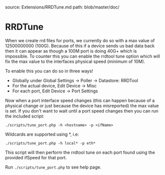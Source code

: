 source: Extensions/RRDTune.md
path: blob/master/doc/

# RRDTune

When we create rrd files for ports, we currently do so with a max
value of 12500000000 (100G). Because of this if a device sends us bad
data back then it can appear as though a 100M port is doing 40G+ which
is impossible. To counter this you can enable the rrdtool tune option
which will fix the max value to the interfaces physical speed (minimum
of 10M).

To enable this you can do so in three ways!

- Globally under Global Settings -> Poller -> Datastore: RRDTool
- For the actual device, Edit Device -> Misc
- For each port, Edit Device -> Port Settings

Now when a port interface speed changes (this can happen because of a
physical change or just because the device has misreported) the max
value is set. If you don't want to wait until a port speed changes
then you can run the included script:

`./scripts/tune_port.php -h <hostname> -p <ifName>`

Wildcards are supported using *, i.e:

`./scripts/tune_port.php -h local* -p eth*`

This script will then perform the rrdtool tune on each port found
using the provided ifSpeed for that port.

Run `./scripts/tune_port.php` to see help page.
